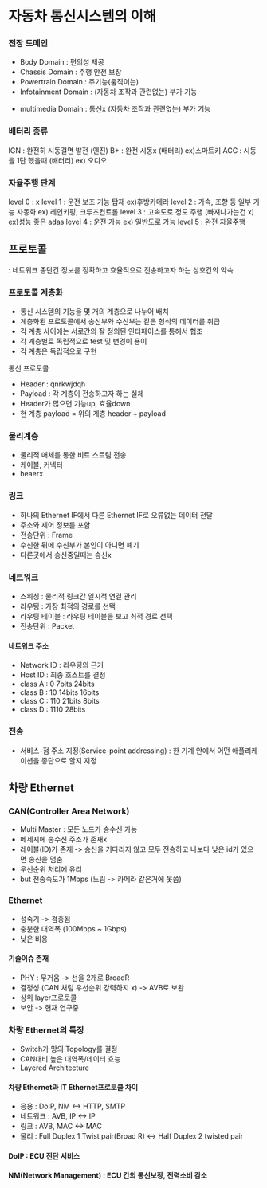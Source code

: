 # 자동차 통신시스템의 이해


### 전장 도메인

- Body Domain : 편의성 제공
- Chassis Domain : 주행 안전 보장
- Powertrain Domain : 주기능(움직이는)
- Infotainment Domain : (자동차 조작과 관련없는) 부가 기능
 + multimedia Domain : 통신x (자동차 조작과 관련없는) 부가 기능


### 배터리 종류

IGN : 완전히 시동걸면 발전 (엔진)
B+ : 완전 시동x (배터리) ex)스마트키
ACC : 시동을 1단 했을때 (배터리) ex) 오디오


### 자율주행 단계

level 0 : x
level 1 : 운전 보조 기능 탑재 ex)후방카메라
level 2 : 가속, 조향 등 일부 기능 자동화 ex) 레인키핑, 크루즈컨트롤
level 3 : 고속도로 정도 주행 (빠져나가는건 x) ex)성능 좋은 adas
level 4 : 운전 가능 ex) 일반도로 가능
level 5 : 완전 자율주행


## 프로토콜

: 네트워크 종단간 정보를 정확하고 효율적으로 전송하고자 하는 상호간의 약속


### 프로토콜 계층화
- 통신 시스템의 기능을 몇 개의 계층으로 나누어 배치
- 계층화된 프로토콜에서 송신부와 수신부는 같은 형식의 데이터를 취급
- 각 계층 사이에는 서로간의 잘 정의된 인터페이스를 통해서 협조
- 각 계층별로 독립적으로 test 및 변경이 용이
- 각 계층은 독립적으로 구현

통신 프로토콜
- Header :  qnrkwjdqh
- Payload : 각 계층이 전송하고자 하는 실체
- Header가 많으면 기능up, 효율down
- 현 계층 payload = 위의 계층 header + payload
 
 
### 물리계층
- 물리적 매체를 통한 비트 스트림 전송
- 케이블, 커넥터
- heaerx

### 링크
- 하나의 Ethernet IF에서 다른 Ethernet IF로 오류없는 데이터 전달
- 주소와 제어 정보를 포함
- 전송단위 : Frame
- 수신한 뒤에 수신부가 본인이 아니면 폐기
- 다른곳에서 송신중일때는 송신x

### 네트워크
- 스위칭 : 물리적 링크간 일시적 연결 관리
- 라우팅 : 가장 최적의 경로를 선택
- 라우팅 테이블 : 라우팅 테이블을 보고 최적 경로 선택
- 전송단위 : Packet

#### 네트워크 주소
- Network ID : 라우팅의 근거
- Host ID : 최종 호스트를 결정
- class A : 0     7bits   24bits
- class B : 10    14bits  16bits
- class C : 110   21bits  8bits
- class D : 1110  28bits


### 전송
- 서비스-점 주소 지정(Service-point addressing) : 한 기계 안에서 어떤 애플리케이션을 종단으로 할지 지정

## 차량 Ethernet
### CAN(Controller Area Network)
- Multi Master : 모든 노드가 송수신 가능
- 메세지에 송수신 주소가 존재x
- 레이블(ID)가 존재 -> 송신을 기다리지 않고 모두 전송하고 나보다 낮은 id가 있으면 송신을 멈춤
- 우선순위 처리에 유리
- but 전송속도가 1Mbps (느림 -> 카메라 같은거에 못씀)

### Ethernet
- 성숙기 -> 검증됨
- 충분한 대역폭 (100Mbps ~ 1Gbps)
- 낮은 비용


#### 기술이슈 존재
- PHY : 무거움 -> 선을 2개로 BroadR
- 결정성 (CAN 처럼 우선순위 강력하지 x) -> AVB로 보완
- 상위 layer프로토콜
- 보안 -> 현재 연구중

### 차량 Ethernet의 특징
- Switch가 망의 Topology를 결정
- CAN대비 높은 대역폭/데이터 효능
- Layered Architecture

#### 차량 Ethernet과 IT Ethernet프로토콜 차이
- 응용 : DoIP, NM <-> HTTP, SMTP
- 네트워크 : AVB, IP <-> IP
- 링크 : AVB, MAC <-> MAC
- 물리 : Full Duplex 1 Twist pair(Broad R) <-> Half Duplex 2 twisted pair


#### DoIP : ECU 진단 서비스
#### NM(Network Management) : ECU 간의 통신보장, 전력소비 감소
